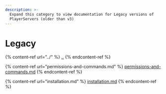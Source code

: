 ```yaml
---
description: >-
  Expand this category to view documentation for Legacy versions of
  PlayerServers (older than v3)
---
```


# Legacy

{% content-ref url="../" %}
[..](../)
{% endcontent-ref %}

{% content-ref url="permissions-and-commands.md" %}
[permissions-and-commands.md](permissions-and-commands.md)
{% endcontent-ref %}

{% content-ref url="installation.md" %}
[installation.md](installation.md)
{% endcontent-ref %}
